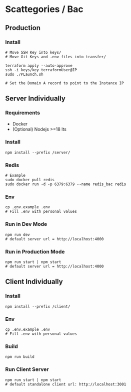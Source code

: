 # Scattegories / Bac

## Production

### Install
```
# Move SSH Key into keys/
# Move Git Keys and .env files into transfer/

terraform apply --auto-approve
ssh -i keys/key terraformUser@IP
sudo ./PLaunch.sh

# Set the Domain A record to point to the Instance IP
```
## Server Individually
### Requirements 
- Docker
- (Optional) Nodejs >=18 lts
### Install
```
npm install --prefix /server/
```
### Redis
```
# Example
sudo docker pull redis
sudo docker run -d -p 6379:6379 --name redis_bac redis
```
### Env
```
cp .env.example .env
# Fill .env with personal values
```
### Run in Dev Mode
```
npm run dev
# default server url = http://localhost:4000
```
### Run in Production Mode
```
npm run start | npm start
# default server url = http://localhost:4000
```
## Client Individually
### Install
```
npm install --prefix /client/
```
### Env
```
cp .env.example .env
# Fill .env with personal values
```
### Build
```
npm run build
```
### Run Client Server
```
npm run start | npm start
# default standalone client url: http://localhost:3001
```
